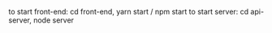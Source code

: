 to start front-end: cd front-end, yarn start / npm start
to start server: cd api-server, node server

